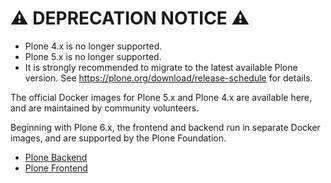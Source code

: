 # ⚠️ DEPRECATION NOTICE ⚠️

-	Plone 4.x is no longer supported.
-	Plone 5.x is no longer supported.
-	It is strongly recommended to migrate to the latest available Plone version. See https://plone.org/download/release-schedule for details.

The official Docker images for Plone 5.x and Plone 4.x are available here, and are maintained by community volunteers.

Beginning with Plone 6.x, the frontend and backend run in separate Docker images, and are supported by the Plone Foundation.

-	[Plone Backend](https://github.com/plone/plone-backend)
-	[Plone Frontend](https://github.com/plone/plone-frontend)
